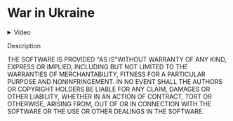 # War in Ukraine

<details><summary>Video</summary>

https://github.com/YaNeGleb/WarInUkraine/assets/129688148/f8b14252-dafa-4a15-9edf-f2e4570e5979

</details>

Description

THE SOFTWARE IS PROVIDED "AS IS"WITHOUT WARRANTY OF ANY KIND,
EXPRESS OR
IMPLIED, INCLUDING BUT NOT LIMITED TO THE WARRANTIES OF
MERCHANTABILITY,
FITNESS FOR A PARTICULAR PURPOSE AND NONINFRINGEMENT. IN NO
EVENT SHALL THE
AUTHORS OR COPYRIGHT HOLDERS BE LIABLE FOR ANY CLAIM, DAMAGES
OR OTHER
LIABILITY, WHETHER IN AN ACTION OF CONTRACT, TORT OR OTHERWISE,
ARISING FROM,
OUT OF OR IN CONNECTION WITH THE SOFTWARE OR THE USE OR OTHER
DEALINGS IN THE SOFTWARE.

